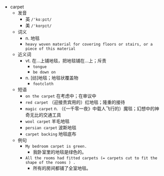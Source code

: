 - carpet
  - 发音
    - 英 `/'kɑːpɪt/`
    - 美 `/'kɑrpɪt/`
  - 词义
    - n. 地毯
    - `heavy woven material for covering floors or stairs, or a piece of this material`
  - 近义词
    - vt. 在…上铺地毯，把地毯铺在…上；斥责
      - `tongue`
      - `be down on`
    - n. [纺]地毯；地毯状覆盖物
      - `footcloth`
  - 短语
    - `on the carpet` 在考虑中；在审议中 
    - `red carpet` （迎接贵宾用的）红地毯；隆重的接待 
    - `magic carpet` n. （《一千零一夜》中载人飞行的）魔毯；幻想中的神奇无比的交通工具 
    - `wool carpet` 羊毛地毯 
    - `persian carpet` 波斯地毯 
    - `carpet backing` 地毯底布 
  - 例句
    - `My bedroom carpet is green.`
      - 我卧室里的地毯是绿色的。
    - `All the rooms had fitted carpets (= carpets cut to fit the shape of the rooms ) .`
      - 所有的房间都铺了全室地毯。

